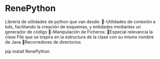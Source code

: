 # RenePython
Librería de utilidades de python que van desde: -Utilidades de conexión a bds, facilitando la creación de esquemas, y entidades mediantes un generador de código  -Manipulación de Ficheros:  Especial relevancia la clase File que se inspira en la estructura de la clase con su mismo nombre de Java Recorredores de directorios 

pip install RenePython
